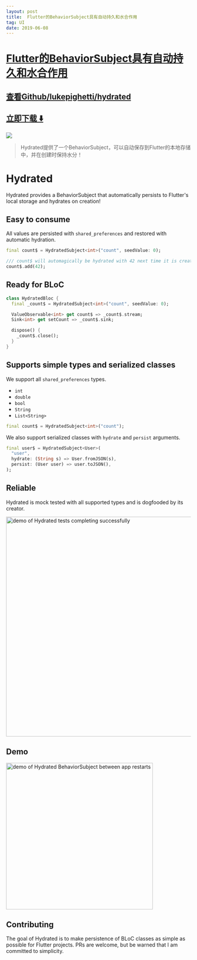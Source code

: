 ```yaml
---
layout: post
title:  Flutter的BehaviorSubject具有自动持久和水合作用
tag: UI
date: 2019-06-08
---
```


# [Flutter的BehaviorSubject具有自动持久和水合作用 ](http://github.com/lukepighetti/hydrated) 



## [查看Github/lukepighetti/hydrated](http://github.com/lukepighetti/hydrated)
## [立即下载 ️⬇️ ](https://codeload.github.com/lukepighetti/hydrated/zip/master) 


 
![](https://flutterawesome.com/content/images/2019/02/hydrated.jpg)
 
>
> Hydrated提供了一个BehaviorSubject，可以自动保存到Flutter的本地存储中，并在创建时保持水分！
>

 
# Hydrated

Hydrated provides a BehaviorSubject that automatically persists to Flutter's local storage and hydrates on creation!

## Easy to consume

All values are persisted with `shared_preferences` and restored with automatic hydration.

```dart
final count$ = HydratedSubject<int>("count", seedValue: 0);

/// count$ will automagically be hydrated with 42 next time it is created
count$.add(42);
```

## Ready for BLoC

```dart
class HydratedBloc {
  final _count$ = HydratedSubject<int>("count", seedValue: 0);

  ValueObservable<int> get count$ => _count$.stream;
  Sink<int> get setCount => _count$.sink;

  dispose() {
    _count$.close();
  }
}
```

## Supports simple types and serialized classes

We support all `shared_preferences` types.

- `int`
- `double`
- `bool`
- `String`
- `List<String>`

```dart
final count$ = HydratedSubject<int>("count");
```

We also support serialized classes with `hydrate` and `persist` arguments.

```dart
final user$ = HydratedSubject<User>(
  "user",
  hydrate: (String s) => User.fromJSON(s),
  persist: (User user) => user.toJSON(),
);
```

## Reliable

Hydrated is mock tested with all supported types and is dogfooded by its creator.

<img alt="demo of Hydrated tests completing successfully" src="https://raw.githubusercontent.com/lukepighetti/hydrated/master/docs/tests.gif" width="600"/>

## Demo

<img alt="demo of Hydrated BehaviorSubject between app restarts" src="https://raw.githubusercontent.com/lukepighetti/hydrated/master/docs/hydrated.gif" width="400"/>

## Contributing

The goal of Hydrated is to make persistence of BLoC classes as simple as possible for Flutter projects. PRs are welcome, but be warned that I am committed to simplicity.
